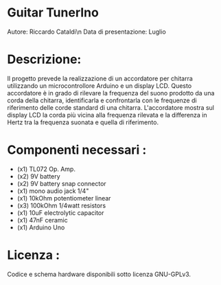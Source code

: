 # Guitar TunerIno

Autore: Riccardo Cataldi\n
Data di presentazione: Luglio

# Descrizione: 
Il progetto prevede la realizzazione di un accordatore per chitarra utilizzando un microcontrollore Arduino e un display LCD. Questo accordatore è in grado di rilevare la frequenza del suono prodotto da una corda della chitarra, identificarla e confrontarla con le frequenze di riferimento delle corde standard di una chitarra. L'accordatore mostra sul display LCD la corda più vicina alla frequenza rilevata e la differenza in Hertz tra la frequenza suonata e quella di riferimento.

# Componenti necessari :
- (x1) TL072 Op. Amp.
- (x2) 9V battery
- (x2) 9V battery snap connector 
- (x1) mono audio jack 1/4" 
- (x1) 10kOhm potentiometer linear 
- (x3) 100kOhm 1/4watt resistors
- (x1) 10uF electrolytic capacitor 
- (x1) 47nF ceramic 
- (x1) Arduino Uno  

# Licenza : 
Codice e schema hardware disponibili sotto licenza GNU-GPLv3.
